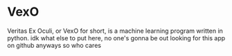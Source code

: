 # VexO

Veritas Ex Oculi, or VexO for short, is a machine learning program written in python. idk what else to put here, no one's gonna be out looking for this app on github anyways so who cares
